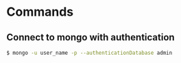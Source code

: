 # Commands

## Connect to mongo with authentication

```sh
$ mongo -u user_name -p --authenticationDatabase admin
```
